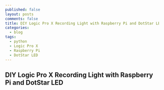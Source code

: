 ```yaml
---
published: false
layout: posts
comments: false
title: DIY Logic Pro X Recording Light with Raspberry Pi and DotStar LEDtitled
categories:
  - blog
tags:
  - python
  - Logic Pro X
  - Raspberry Pi
  - DotStar LED
---
```

## DIY Logic Pro X Recording Light with Raspberry Pi and DotStar LED